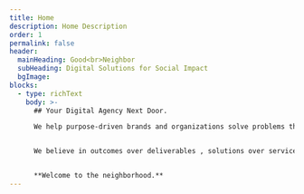 ```yaml
---
title: Home
description: Home Description
order: 1
permalink: false
header:
  mainHeading: Good<br>Neighbor
  subHeading: Digital Solutions for Social Impact
  bgImage:
blocks:
  - type: richText
    body: >-
      ## Your Digital Agency Next Door.

      We help purpose-driven brands and organizations solve problems through strategy, design, and technology. If your mission is to do good, we can help you do it better. Learn more about [who we are](/#about) and [what we do](/#work).


      We believe in outcomes over deliverables , solutions over services, and people over profit. Take a look at some of our clients and projects to get a feel for the type of work we do. Ready to get to work on your next project? So are we.


      **Welcome to the neighborhood.**
---
```

